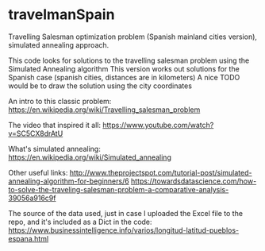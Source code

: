 # travelmanSpain
Travelling Salesman optimization problem (Spanish mainland cities version), simulated annealing approach.

This code looks for solutions to the travelling salesman problem using the Simulated Annealing algorithm
This version works out solutions for the Spanish case (spanish cities, distances are in kilometers)
A nice TODO would be to draw the solution using the city coordinates

An intro to this classic problem: https://en.wikipedia.org/wiki/Travelling_salesman_problem

The video that inspired it all: https://www.youtube.com/watch?v=SC5CX8drAtU

What's simulated annealing: https://en.wikipedia.org/wiki/Simulated_annealing

Other useful links:
http://www.theprojectspot.com/tutorial-post/simulated-annealing-algorithm-for-beginners/6
https://towardsdatascience.com/how-to-solve-the-traveling-salesman-problem-a-comparative-analysis-39056a916c9f

The source of the data used, just in case I uploaded the Excel file to the repo, and it's included as a Dict in the code:
https://www.businessintelligence.info/varios/longitud-latitud-pueblos-espana.html
